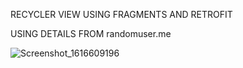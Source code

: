 RECYCLER VIEW USING FRAGMENTS AND RETROFIT



USING DETAILS FROM randomuser.me

![Screenshot_1616609196](https://user-images.githubusercontent.com/58444906/112363311-2aee4080-8cf7-11eb-8854-64e39ce6c0d3.png)
